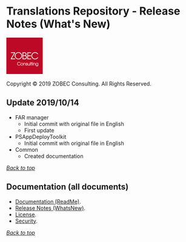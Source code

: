 # Translations Repository - Release Notes (What's New)

<a name="documenttitle"></a>

![ZOBEC Consulting logo](img\zobec-consulting-red-full-96x96.png "ZOBEC Consulting logo")

Copyright &copy; 2019 ZOBEC Consulting. All Rights Reserved.

## Update 2019/10/14

* FAR manager
  * Initial commit with original file in English
  * First update
* PSAppDeployToolkit
  * Initial commit with original file in English
* Common
  * Created documentation

[*Back to top*](#documenttitle "Top of the document")

## Documentation (all documents)

* [Documentation (ReadMe)](ReadMe.md).
* [Release Notes (WhatsNew)](WhatsNew.md).
* [License](License.md).
* [Security](Security.md).

[*Back to top*](#documenttitle "Top of the document")
